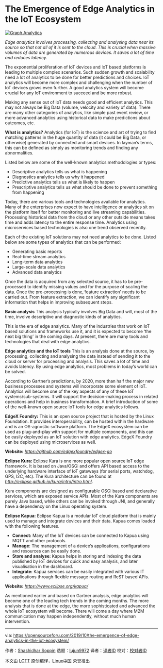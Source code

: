 [#]: collector: (lujun9972)
[#]: translator: ( )
[#]: reviewer: ( )
[#]: publisher: ( )
[#]: url: ( )
[#]: subject: (The Emergence of Edge Analytics in the IoT Ecosystem)
[#]: via: (https://opensourceforu.com/2019/10/the-emergence-of-edge-analytics-in-the-iot-ecosystem/)
[#]: author: (Shashidhar Soppin https://opensourceforu.com/author/shashidhar-soppin/)

The Emergence of Edge Analytics in the IoT Ecosystem
======

[![][1]][2]

_Edge analytics involves processing, collecting and analysing data near its source so that not all of it is sent to the cloud. This is crucial when massive volumes of data are generated by numerous devices. It saves a lot of time and reduces latency._

The exponential proliferation of IoT devices and IoT based platforms is leading to multiple complex scenarios. Such sudden growth and scalability need a lot of analytics to be done for better predictions and choices. IoT analytics will become more complex and challenging when the number of IoT devices grows even further. A good analytics system will become crucial for any IoT environment to succeed and be more robust.

Making any sense out of IoT data needs good and efficient analytics. This may not always be Big Data (volume, velocity and variety of data). There are many other categories of analytics, like simple past event review, or more advanced analytics using historical data to make predictions about outcomes, etc.

**What is analytics?**
Analytics (for IoT) is the science and art of trying to find matching patterns in the huge quantity of data (it could be Big Data, or otherwise) generated by connected and smart devices. In layman’s terms, this can be defined as simply as monitoring trends and finding any abnormalities.

Listed below are some of the well-known analytics methodologies or types:

  * Descriptive analytics tells us what is happening
  * Diagnostics analytics tells us why it happened
  * Predictive analytics tells us what is likely to happen
  * Prescriptive analytics tells us what should be done to prevent something from happening



Today, there are various tools and technologies available for analytics. Many of the enterprises now expect to have intelligence or analytics sit on the platform itself for better monitoring and live streaming capabilities. Processing historical data from the cloud or any other outside means takes time and adds latency to the entire response time. Analytics using microservices based technologies is also one trend observed recently.

Each of the existing IoT solutions may not need analytics to be done. Listed below are some types of analytics that can be performed:

  * Generating basic reports
  * Real-time stream analytics
  * Long-term data analytics
  * Large-scale data analytics
  * Advanced data analytics



Once the data is acquired from any selected source, it has to be pre-processed to identify missing values and for the purpose of scaling the data. Once the pre-processing is done,‘feature extraction’ needs to be carried out. From feature extraction, we can identify any significant information that helps in improving subsequent steps.

**Basic analysis**
This analysis typically involves Big Data and will, most of the time, involve descriptive and diagnostic kinds of analytics.

This is the era of edge analytics. Many of the industries that work on IoT based solutions and frameworks use it, and it is expected to become ‘the next big thing’ in the coming days. At present, there are many tools and technologies that deal with edge analytics.

**Edge analytics and the IoT tools**
This is an analysis done at the source, by processing, collecting and analysing the data instead of sending it to the cloud or server for processing and analysis. This saves a lot of time and avoids latency. By using edge analytics, most problems in today’s world can be solved.

According to Gartner’s predictions, by 2020, more than half the major new business processes and systems will incorporate some element of IoT. Analytics will become one of the key aspects of any of these IoT systems/sub-systems. It will support the decision-making process in related operations and help in business transformation.
A brief introduction of some of the well-known open source IoT tools for edge analytics follows.

**EdgeX Foundry:** This is an open source project that is hosted by the Linux Foundation. It provides interoperability, can be hosted within the hardware and is an OS-agnostic software platform. The EdgeX ecosystem can be used as plug-and-play with support for multiple components, and this can be easily deployed as an IoT solution with edge analytics. EdgeX Foundry can be deployed using microservices as well.

**Website:** _<https://github.com/edgexfoundry/edgex-go>_

**Eclipse Kura:** Eclipse Kura is one more popular open source IoT edge framework. It is based on Java/OSGi and offers API based access to the underlying hardware interface of IoT gateways (for serial ports, watchdog, GPS, I2C, etc). The Kura architecture can be found at _<http://eclipse.github.io/kura/intro/intro.html>_.

Kura components are designed as configurable OSGi based and declarative services, which are exposed service APIs. Most of the Kura components are purely Java based, while others can be invoked through JNI, and generally have a dependency on the Linux operating system.

**Eclipse Kapua:** Eclipse Kapua is a modular IoT cloud platform that is mainly used to manage and integrate devices and their data. Kapua comes loaded with the following features.

  * **Connect:** Many of the IoT devices can be connected to Kapua using MQTT and other protocols.
  * **Manage:** The management of a device’s applications, configurations and resources can be easily done.
  * **Store and analyse:** Kapua helps in storing and indexing the data published by IoT devices for quick and easy analysis, and later visualisation in the dashboard.
  * **Integrate:** Kapua services can be easily integrated with various IT applications through flexible message routing and ReST based APIs.



**Website:** _<https://www.eclipse.org/kapua/>_

As mentioned earlier and based on Gartner analysis, edge analytics will become one of the leading tech trends in the coming months. The more analysis that is done at the edge, the more sophisticated and advanced the whole IoT ecosystem will become. There will come a day where M2M communication may happen independently, without much human intervention.

--------------------------------------------------------------------------------

via: https://opensourceforu.com/2019/10/the-emergence-of-edge-analytics-in-the-iot-ecosystem/

作者：[Shashidhar Soppin][a]
选题：[lujun9972][b]
译者：[译者ID](https://github.com/译者ID)
校对：[校对者ID](https://github.com/校对者ID)

本文由 [LCTT](https://github.com/LCTT/TranslateProject) 原创编译，[Linux中国](https://linux.cn/) 荣誉推出

[a]: https://opensourceforu.com/author/shashidhar-soppin/
[b]: https://github.com/lujun9972
[1]: https://i1.wp.com/opensourceforu.com/wp-content/uploads/2019/10/Graph-Analytics-1.jpg?resize=696%2C464&ssl=1 (Graph Analytics)
[2]: https://i1.wp.com/opensourceforu.com/wp-content/uploads/2019/10/Graph-Analytics-1.jpg?fit=800%2C533&ssl=1
